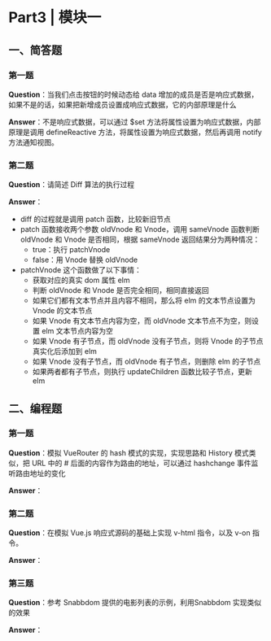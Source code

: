 # Part3 | 模块一

## 一、简答题

### 第一题

**Question**：当我们点击按钮的时候动态给 data 增加的成员是否是响应式数据，如果不是的话，如果把新增成员设置成响应式数据，它的内部原理是什么

**Answer**：不是响应式数据，可以通过 $set 方法将属性设置为响应式数据，内部原理是调用 defineReactive 方法，将属性设置为响应式数据，然后再调用 notify 方法通知视图。

### 第二题

**Question**：请简述 Diff 算法的执行过程

**Answer**：

- diff 的过程就是调用 patch 函数，比较新旧节点
- patch 函数接收两个参数 oldVnode 和 Vnode，调用 sameVnode 函数判断 oldVnode 和 Vnode 是否相同，根据 sameVnode 返回结果分为两种情况：
  - true：执行  patchVnode
  - false：用  Vnode 替换 oldVnode
- patchVnode 这个函数做了以下事情：
  - 获取对应的真实 dom 属性 elm
  - 判断 oldVnode 和 Vnode 是否完全相同，相同直接返回
  - 如果它们都有文本节点并且内容不相同，那么将 elm 的文本节点设置为 Vnode 的文本节点
  - 如果 Vnode 有文本节点内容为空，而 oldVnode 文本节点不为空，则设置 elm 文本节点内容为空
  - 如果 Vnode 有子节点，而 oldVnode 没有子节点，则将 Vnode 的子节点真实化后添加到 elm
  - 如果 Vnode 没有子节点，而 oldVnode 有子节点，则删除 elm 的子节点
  - 如果两者都有子节点，则执行 updateChildren 函数比较子节点，更新 elm

## 二、编程题

### 第一题

**Question**：模拟 VueRouter 的 hash 模式的实现，实现思路和 History 模式类似，把 URL 中的 # 后面的内容作为路由的地址，可以通过 hashchange 事件监听路由地址的变化

**Answer**：

### 第二题

**Question**：在模拟 Vue.js 响应式源码的基础上实现 v-html 指令，以及 v-on 指令。

**Answer**：

### 第三题

**Question**：参考 Snabbdom 提供的电影列表的示例，利用Snabbdom 实现类似的效果

**Answer**：